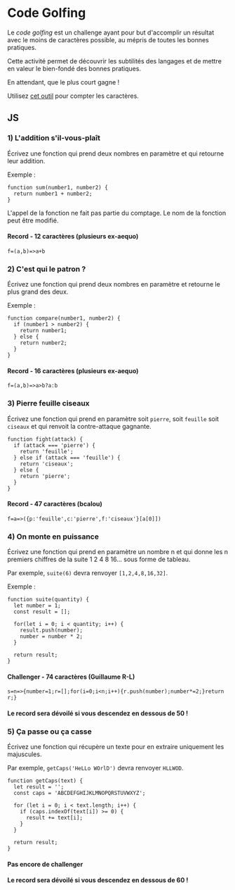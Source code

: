 # Code Golfing

Le _code golfing_ est un challenge ayant pour but d'accomplir un résultat avec le moins de caractères possible, au mépris de toutes les bonnes pratiques.

Cette activité permet de découvrir les subtilités des langages et de mettre en valeur le bien-fondé des bonnes pratiques.

En attendant, que le plus court gagne !

Utilisez [cet outil](https://charactercounttool.com/) pour compter les caractères.

## JS

### 1) L'addition s'il-vous-plaît

Écrivez une fonction qui prend deux nombres en paramètre et qui retourne leur addition.

Exemple :

```
function sum(number1, number2) {
  return number1 + number2;
}
```

L'appel de la fonction ne fait pas partie du comptage. Le nom de la fonction peut être modifié.

#### Record - 12 caractères (plusieurs ex-aequo)

```
f=(a,b)=>a+b
```

### 2) C'est qui le patron ?

Écrivez une fonction qui prend deux nombres en paramètre et retourne le plus grand des deux.

Exemple :

```
function compare(number1, number2) {
  if (number1 > number2) {
    return number1;
  } else {
    return number2;
  }
}
```

#### Record - 16 caractères (plusieurs ex-aequo)

```
f=(a,b)=>a>b?a:b
```

### 3) Pierre feuille ciseaux

Écrivez une fonction qui prend en paramètre soit `pierre`, soit `feuille` soit `ciseaux` et qui renvoit la contre-attaque gagnante.

```
function fight(attack) {
  if (attack === 'pierre') {
    return 'feuille';
  } else if (attack === 'feuille') {
    return 'ciseaux';
  } else {
    return 'pierre';
  }
}
```

#### Record - 47 caractères (bcalou)

```
f=a=>({p:'feuille',c:'pierre',f:'ciseaux'}[a[0]])
```

### 4) On monte en puissance

Écrivez une fonction qui prend en paramètre un nombre n et qui donne les n premiers chiffres de la suite 1 2 4 8 16... sous forme de tableau.

Par exemple, `suite(6)` devra renvoyer `[1,2,4,8,16,32]`.

Exemple :

```
function suite(quantity) {
  let number = 1;
  const result = [];

  for(let i = 0; i < quantity; i++) {
    result.push(number);
    number = number * 2;
  }

  return result;
}
```

#### Challenger - 74 caractères (Guillaume R-L)

```
s=n=>{number=1;r=[];for(i=0;i<n;i++){r.push(number);number*=2;}return r;}
```

#### Le record sera dévoilé si vous descendez en dessous de 50 !

### 5) Ça passe ou ça casse

Écrivez une fonction qui récupère un texte pour en extraire uniquement les majuscules.

Par exemple, `getCaps('HeLLo WOrlD')` devra renvoyer `HLLWOD`.

```
function getCaps(text) {
  let result = '';
  const caps = 'ABCDEFGHIJKLMNOPQRSTUVWXYZ';

  for (let i = 0; i < text.length; i++) {
    if (caps.indexOf(text[i]) >= 0) {
      result += text[i];
    }
  }

  return result;
}
```

#### Pas encore de challenger

#### Le record sera dévoilé si vous descendez en dessous de 60 !
